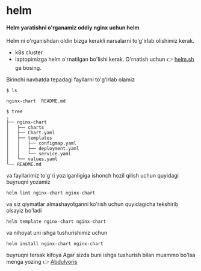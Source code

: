 # helm

#### Helm yaratishni o'rganamiz oddiy nginx uchun helm

Helm ni o'rganishdan oldin bizga kerakli narsalarni to'g'irlab olishimiz kerak.
+ k8s cluster
+ laptopimizga helm o'rnatilgan bo'lishi kerak. O'rnatish uchun 👉 [helm.sh](https://helm.sh/docs/intro/install/) ga bosing.

Birinchi navbatda tepadagi fayllarni to'g'irlab olamiz 

```
$ ls

nginx-chart  README.md
```
```
$ tree
.
├── nginx-chart
│   ├── charts
│   ├── Chart.yaml
│   ├── templates
│   │   ├── configmap.yaml
│   │   ├── deployment.yaml
│   │   └── service.yaml
│   └── values.yaml
└── README.md
```
va fayllarimiz to'g'ri yozilganligiga ishonch hozil qilish uchun quyidagi buyruqni yozamiz
```
helm lint nginx-chart nginx-chart
```
va siz qiymatlar almashayotganni ko'rish uchun quyidagicha tekshirib olsayiz bo'ladi
```
helm template nginx-chart nginx-chart
```

va nihoyat uni ishga tushurishimiz uchun
```
helm install nginx-chart nginx-chart
``` 
buyruqni tersak kifoya 
Agar sizda buni ishga tushurish bilan muammo bo'lsa menga yozing 👉 [Abdulvoris](https://github.com/Abdulvorisjs)